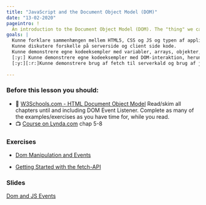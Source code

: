 ```yaml
---
title: "JavaScript and the Document Object Model (DOM)"
date: "13-02-2020"
pageintro: !
  An introduction to the Document Object Model (DOM). The "thing" we can manipulate with JavaScript to dynamically change the content on a page"
goals: |
  Kunne forklare sammenhængen mellem HTML5, CSS og JS og typen af applikationer der kan laves med disse teknologier
  Kunne diskutere forskelle på serverside og client side kode.
  Kunne demonstrere egne kodeeksempler med variabler, arrays, objekter, funktioner
  [:y:] Kunne demonstrere egne kodeeksempler med DOM-interaktion, herunder element udvælgelse, styling og håndtering af tags, attributter og formulardata
  [:y:][:r:]Kunne demonstrere brug af fetch til serverkald og brug af json data til DOM manipulation
  
---
```

         
### Before this lesson you should:
- :book: [W3Schools.com - HTML Document Object Model]( https://www.w3schools.com/js/js_htmldom.asp) Read/skim all chapters until and including DOM Event Listener. Complete as many of the examples/exercises as you have time for, while you read.
- :tv: [Course on Lynda.com](https://www.lynda.com/JavaScript-tutorials/Welcome/574716/612017-4.html?srchtrk=index%3a3%0alinktypeid%3a2%0aq%3ajavascript%0apage%3a1%0as%3arelevance%0asa%3atrue%0aproducttypeid%3a2) chap 5-8 

          
 ### Exercises
<!--BEGIN exercises ##-->
- [Dom Manipulation and Events](https://docs.google.com/document/d/1vctwfldnReoszybFU0jO7Jm7JQ4Ia-CJvEymaj-QClM/edit?usp=sharing)
<!--END exercises ##-->
<!--BEGIN exercises_guides ##-->
- [Getting Started with the fetch-API](https://docs.google.com/document/d/1eR7qJhV_fZH2VbqmyA6YWhzDCInvAHwpEeU-R3UvPAw/edit?usp=sharing)
<!--END exercises_guides ##-->

 ### Slides
 [Dom and JS Events](https://docs.google.com/presentation/d/1CgufGiVPmZeXrQ4m18O1wurOqozwRD1DYTQeQ9IsgAY/edit?usp=sharing)

